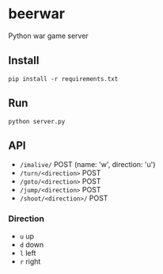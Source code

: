# beerwar
Python war game server

## Install

    pip install -r requirements.txt


## Run

    python server.py


## API

- `/imalive/` POST (name: 'w', direction: 'u')
- `/turn/<direction>` POST
- `/goto/<direction>` POST
- `/jump/<direction>` POST
- `/shoot/<direction>/` POST

### Direction

- `u` up
- `d` down
- `l` left
- `r` right
